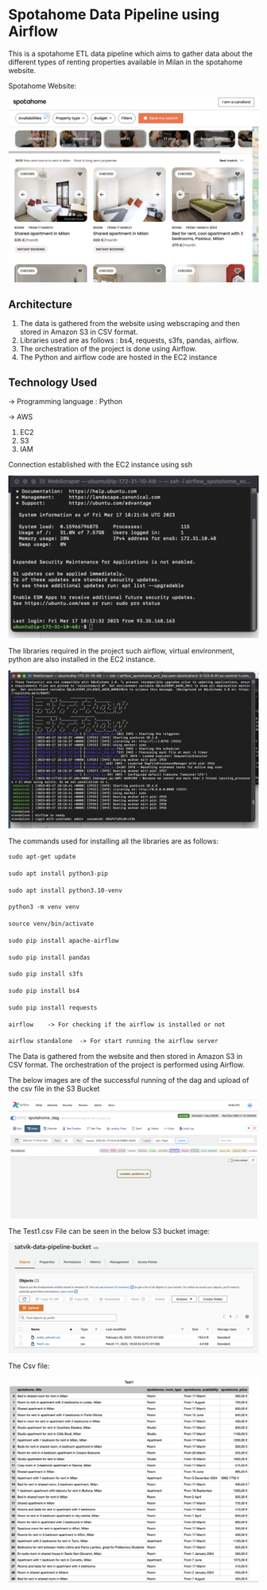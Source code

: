 # Spotahome Data Pipeline using Airflow

This is a spotahome ETL data pipeline which aims to gather data about the different types of renting properties available in Milan in the spotahome website.

Spotahome Website:

![alt text](https://github.com/Satvik26/spotahome_ETL/blob/main/Images/spotahome%20website.png)

## Architecture

1. The data is gathered from the website using webscraping and then stored in Amazon S3 in CSV format.
2. Libraries used are as follows : bs4, requests, s3fs, pandas, airflow.
3. The orchestration of the project is done using Airflow.
4. The Python and airflow code are hosted in the EC2 instance

## Technology Used

-> Programming language : Python

-> AWS
  1. EC2
  2. S3
  3. IAM
 
Connection established with the EC2 instance using ssh

![alt text](https://github.com/Satvik26/spotahome_ETL/blob/main/Images/Screenshot%202023-03-17%20at%2019.23.29.png)

The libraries required in the project such airflow, virtual environment, python are also installed in the EC2 instance.

![alt text](https://github.com/Satvik26/spotahome_ETL/blob/main/Images/Screenshot%202023-03-17%20at%2019.23.10.png)

The commands used for installing all the libraries are as follows:
```diff
sudo apt-get update

sudo apt install python3-pip

sudo apt install python3.10-venv

python3 -m venv venv

source venv/bin/activate

sudo pip install apache-airflow

sudo pip install pandas

sudo pip install s3fs

sudo pip install bs4

sudo pip install requests

airflow    -> For checking if the airflow is installed or not

airflow standalone  -> For start running the airflow server
```

The Data is gathered from the website and then stored in Amazon S3 in CSV format. The orchestration of the project is performed using Airflow.

The below images are of the successful running of the dag and upload of the csv file in the S3 Bucket

![alt text](https://github.com/Satvik26/spotahome_ETL/blob/main/Images/Screenshot%202023-03-17%20at%2019.48.42.png)

The Test1.csv File can be seen in the below S3 bucket image:

![alt text](https://github.com/Satvik26/spotahome_ETL/blob/main/Images/Screenshot%202023-03-17%20at%2019.50.50.png)

The Csv file:

![alt text](https://github.com/Satvik26/spotahome_ETL/blob/main/Images/Test1.png)


